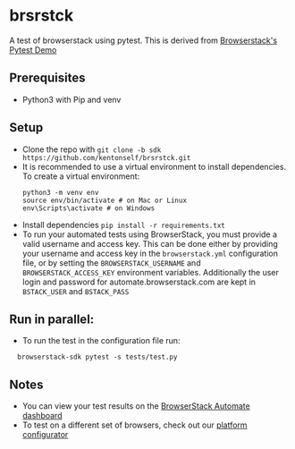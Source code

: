 # brsrstck

A test of browserstack using pytest. This is derived from [Browserstack's Pytest Demo](https://github.com/browserstack/pytest-browserstack)

## Prerequisites

* Python3 with Pip and venv

## Setup

* Clone the repo with `git clone -b sdk https://github.com/kentonself/brsrstck.git`
* It is recommended to use a virtual environment to install dependencies. To create a virtual environment:
  ```
  python3 -m venv env
  source env/bin/activate # on Mac or Linux
  env\Scripts\activate # on Windows
  ```
* Install dependencies `pip install -r requirements.txt`
* To run your automated tests using BrowserStack, you must provide a valid username and access key. This can be done either by providing your username and access key in the `browserstack.yml` configuration file, or by setting the `BROWSERSTACK_USERNAME` and `BROWSERSTACK_ACCESS_KEY` environment variables. Additionally the user login and password for automate.browserstack.com are kept in `BSTACK_USER`  and `BSTACK_PASS`

## Run in parallel:
* To run the test in the configuration file run:
```
  browserstack-sdk pytest -s tests/test.py
```


## Notes
* You can view your test results on the [BrowserStack Automate dashboard](https://www.browserstack.com/automate)
* To test on a different set of browsers, check out our [platform configurator](https://www.browserstack.com/automate/python#setting-os-and-browser)
